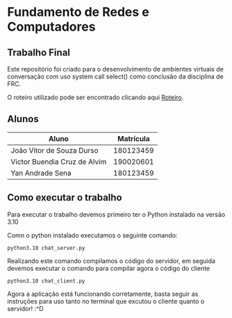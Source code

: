 # Fundamento de Redes e Computadores
## Trabalho Final

Este repositório foi criado para o desenvolvimento de ambientes virtuais de conversação com uso system call select() como conclusão da disciplina de FRC.

O roteiro utilizado pode ser encontrado clicando aqui [Roteiro](/FRC_PROJ_PESQUISA_SALAS_BATE_PAPO.pdf).

## Alunos

| Aluno                        | Matrícula |
| ---------------------------- | --------- |
| João Vitor de Souza Durso    | 180123459 |
| Victor Buendia Cruz de Alvim | 190020601 |
| Yan Andrade Sena             | 180123459 |

## Como executar o trabalho

Para executar o trabalho devemos primeiro ter o Python instalado na versão 3.10

Comn o python instalado executamos o seguinte comando: 
```
python3.10 chat_server.py
```

Realizando este comando compilamos o código do servidor, em seguida devemos executar o comando para compilar agora o código do cliente
```
python3.10 chat_client.py
```

Agora a aplicação está funcionando corretamente, basta seguir as instruções para uso tanto no terminal que excutou o cliente quanto o servidor! :^D